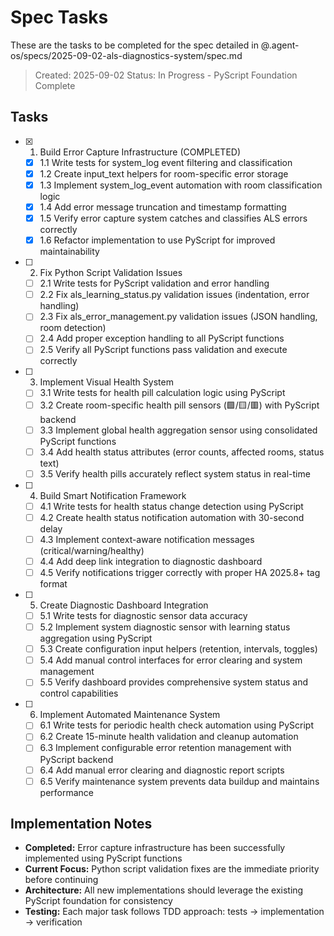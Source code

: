# Spec Tasks

These are the tasks to be completed for the spec detailed in @.agent-os/specs/2025-09-02-als-diagnostics-system/spec.md

> Created: 2025-09-02
> Status: In Progress - PyScript Foundation Complete

## Tasks

- [x] 1. Build Error Capture Infrastructure (COMPLETED)
  - [x] 1.1 Write tests for system_log event filtering and classification
  - [x] 1.2 Create input_text helpers for room-specific error storage
  - [x] 1.3 Implement system_log_event automation with room classification logic
  - [x] 1.4 Add error message truncation and timestamp formatting
  - [x] 1.5 Verify error capture system catches and classifies ALS errors correctly
  - [x] 1.6 Refactor implementation to use PyScript for improved maintainability

- [ ] 2. Fix Python Script Validation Issues
  - [ ] 2.1 Write tests for PyScript validation and error handling
  - [ ] 2.2 Fix als_learning_status.py validation issues (indentation, error handling)
  - [ ] 2.3 Fix als_error_management.py validation issues (JSON handling, room detection)
  - [ ] 2.4 Add proper exception handling to all PyScript functions
  - [ ] 2.5 Verify all PyScript functions pass validation and execute correctly

- [ ] 3. Implement Visual Health System
  - [ ] 3.1 Write tests for health pill calculation logic using PyScript
  - [ ] 3.2 Create room-specific health pill sensors (🟩/🟨/🟥) with PyScript backend
  - [ ] 3.3 Implement global health aggregation sensor using consolidated PyScript functions
  - [ ] 3.4 Add health status attributes (error counts, affected rooms, status text)
  - [ ] 3.5 Verify health pills accurately reflect system status in real-time

- [ ] 4. Build Smart Notification Framework
  - [ ] 4.1 Write tests for health status change detection using PyScript
  - [ ] 4.2 Create health status notification automation with 30-second delay
  - [ ] 4.3 Implement context-aware notification messages (critical/warning/healthy)
  - [ ] 4.4 Add deep link integration to diagnostic dashboard
  - [ ] 4.5 Verify notifications trigger correctly with proper HA 2025.8+ tag format

- [ ] 5. Create Diagnostic Dashboard Integration
  - [ ] 5.1 Write tests for diagnostic sensor data accuracy
  - [ ] 5.2 Implement system diagnostic sensor with learning status aggregation using PyScript
  - [ ] 5.3 Create configuration input helpers (retention, intervals, toggles)
  - [ ] 5.4 Add manual control interfaces for error clearing and system management
  - [ ] 5.5 Verify dashboard provides comprehensive system status and control capabilities

- [ ] 6. Implement Automated Maintenance System
  - [ ] 6.1 Write tests for periodic health check automation using PyScript
  - [ ] 6.2 Create 15-minute health validation and cleanup automation
  - [ ] 6.3 Implement configurable error retention management with PyScript backend
  - [ ] 6.4 Add manual error clearing and diagnostic report scripts
  - [ ] 6.5 Verify maintenance system prevents data buildup and maintains performance

## Implementation Notes

- **Completed:** Error capture infrastructure has been successfully implemented using PyScript functions
- **Current Focus:** Python script validation fixes are the immediate priority before continuing
- **Architecture:** All new implementations should leverage the existing PyScript foundation for consistency
- **Testing:** Each major task follows TDD approach: tests → implementation → verification